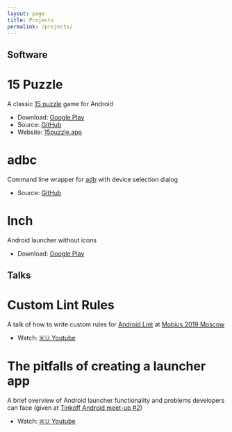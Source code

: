 ```yaml
---
layout: page
title: Projects
permalink: /projects/
---
```


## Software

# __15 Puzzle__

A classic [15 puzzle][15-puzzle-wiki] game for Android

* Download: [Google Play][15-puzzle-store]
* Source: [GitHub][15-puzzle-source]
* Website: [15puzzle.app][15-puzzle-site]

# __adbc__

Command line wrapper for [adb][adb-docs] with device selection dialog

* Source: [GitHub][adbc-source]

# __lnch__

Android launcher without icons

* Download: [Google Play][lnch-store]

## Talks

# __Custom Lint Rules__

A talk of how to write custom rules for [Android Lint][android-lint] at [Mobius 2019 Moscow][custom-lint-rules-mobius]

* Watch: [🇷🇺 Youtube][custom-lint-rules-youtube]

# __The pitfalls of creating a launcher app__

A brief overview of Android launcher functionality and problems developers can face (given at [Tinkoff Android meet-up #2][tinkoff-meet-up-2])

* Watch: [🇷🇺 Youtube][launcher-pitfalls]

[15-puzzle-wiki]: https://en.wikipedia.org/wiki/15_puzzle
[15-puzzle-store]: https://play.google.com/store/apps/details?id=com.italankin.fifteen
[15-puzzle-source]: https://github.com/italankin/15Puzzle
[15-puzzle-site]: https://15puzzle.app

[adb-docs]: https://developer.android.com/studio/command-line/adb
[adbc-source]: https://github.com/italankin/adbc

[lnch-store]: https://play.google.com/store/apps/details?id=com.italankin.lnch

[custom-lint-rules-mobius]: https://2019.mobius-moscow.ru/2019/msk/talks/cfbaqtxfqyvuikcyhvxn1/
[custom-lint-rules-youtube]: https://www.youtube.com/watch?v=g-gVAylSs5A
[android-lint]: http://tools.android.com/tips/lint

[tinkoff-meet-up-2]: https://meetup.tinkoff.ru/event/android-meetup-2/
[launcher-pitfalls]: https://www.youtube.com/watch?v=erfMCHu8KdE